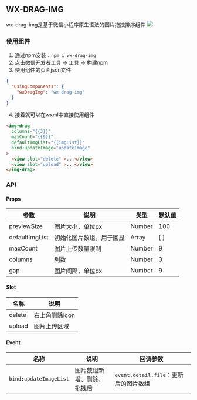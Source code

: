 ##  WX-DRAG-IMG
wx-drag-img是基于微信小程序原生语法的图片拖拽排序组件
![](https://img-blog.csdnimg.cn/c1e580964b2447f7b0795c0353c50513.gif#pic_center)

### 使用组件
1. 通过npm安装：`npm i wx-drag-img`
2. 点击微信开发者工具 -> 工具 -> 构建npm
3. 使用组件的页面json文件
  ```json
  {
    "usingComponents": {
      "wxDragImg": "wx-drag-img"
    }
  }
  ```
4. 接着就可以在wxml中直接使用组件
  ```html
  <img-drag
    columns="{{3}}"
    maxCount="{{9}}"
    defaultImgList="{{imgList}}"
    bind:updateImage="updateImage"
  >
    <view slot="delete" >...</view>
    <view slot="upload" >...</view>
  </img-drag>
  ```

### API
#### Props

|  参数   | 说明  |  类型   | 默认值  |
|  ----  | ----  |  ----  | ----  |
| previewSize  | 图片大小，单位px | Number | 100 |
| defaultImgList  | 初始化图片数组，用于回显 | Array<string> | [ ] |
| maxCount  | 图片上传数量限制 | Number | 9 |
| columns  | 列数 | Number | 3 |
| gap  | 图片间隔，单位px | Number | 9 |

#### Slot

| 名称 | 说明 |
| ---- | ----  |
| delete  | 右上角删除icon |
| upload  | 图片上传区域 |

#### Event

|  名称   | 说明  | 回调参数 |
|  ----  | ----  | ----  |
| `bind:updateImageList`  | 图片数组新增、删除、拖拽后 | `event.detail.file`：更新后的图片数组 |

